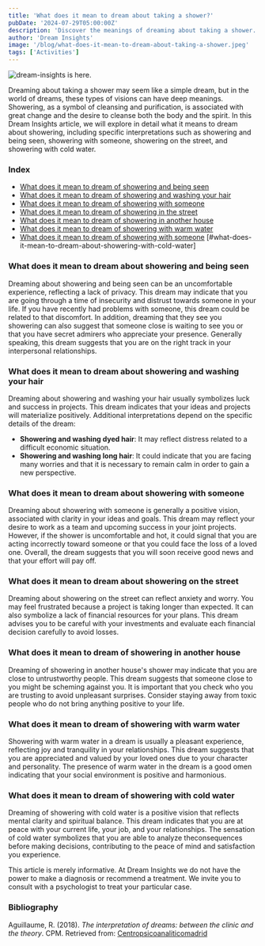 ```yaml
---
title: 'What does it mean to dream about taking a shower?'
pubDate: '2024-07-29T05:00:00Z'
description: 'Discover the meanings of dreaming about taking a shower. Analyze the interpretations according to the context: taking a shower and being seen, washing your hair, showering in the street, with cold water, among others.'
author: 'Dream Insights'
image: '/blog/what-does-it-mean-to-dream-about-taking-a-shower.jpeg'
tags: ['Activities']
---
```


![dream-insights is here.](/blog/what-does-it-mean-to-dream-about-taking-a-shower.jpeg)

Dreaming about taking a shower may seem like a simple dream, but in the world of dreams, these types of visions can have deep meanings. Showering, as a symbol of cleansing and purification, is associated with great change and the desire to cleanse both the body and the spirit. In this Dream Insights article, we will explore in detail what it means to dream about showering, including specific interpretations such as showering and being seen, showering with someone, showering on the street, and showering with cold water.

### Index

- [What does it mean to dream of showering and being seen](#what-does-it-mean-to-dream-of-showering-and-being-seen)
- [What does it mean to dream of showering and washing your hair](#what-does-it-mean-to-dream-of-showering-and-washing-your-hair)
- [What does it mean to dream of showering with someone](#what-does-it-mean-to-dream-of-showering-with-someone)
- [What does it mean to dream of showering in the street](#what-does-it-mean-to-dream-of-showering-in-the-street)
- [What does it mean to dream of showering in another house](#what-does-it-mean-to-dream-of-showering-in-another-house)
- [What does it mean to dream of showering with warm water](#what-does-it-mean-to-dream-of-showering-with-warm-water)
- [What does it mean to dream of showering with someone](#what-does-it-mean-to-dream-of-showering-with-someone)
[#what-does-it-mean-to-dream-about-showering-with-cold-water]

### What does it mean to dream about showering and being seen

Dreaming about showering and being seen can be an uncomfortable experience, reflecting a lack of privacy. This dream may indicate that you are going through a time of insecurity and distrust towards someone in your life. If you have recently had problems with someone, this dream could be related to that discomfort. In addition, dreaming that they see you showering can also suggest that someone close is waiting to see you or that you have secret admirers who appreciate your presence. Generally speaking, this dream suggests that you are on the right track in your interpersonal relationships.

### What does it mean to dream about showering and washing your hair

Dreaming about showering and washing your hair usually symbolizes luck and success in projects. This dream indicates that your ideas and projects will materialize positively. Additional interpretations depend on the specific details of the dream:
- **Showering and washing dyed hair**: It may reflect distress related to a difficult economic situation.
- **Showering and washing long hair**: It could indicate that you are facing many worries and that it is necessary to remain calm in order to gain a new perspective.

### What does it mean to dream about showering with someone

Dreaming about showering with someone is generally a positive vision, associated with clarity in your ideas and goals. This dream may reflect your desire to work as a team and upcoming success in your joint projects. However, if the shower is uncomfortable and hot, it could signal that you are acting incorrectly toward someone or that you could face the loss of a loved one. Overall, the dream suggests that you will soon receive good news and that your effort will pay off.

### What does it mean to dream about showering on the street

Dreaming about showering on the street can reflect anxiety and worry. You may feel frustrated because a project is taking longer than expected. It can also symbolize a lack of financial resources for your plans. This dream advises you to be careful with your investments and evaluate each financial decision carefully to avoid losses.

### What does it mean to dream of showering in another house

Dreaming of showering in another house's shower may indicate that you are close to untrustworthy people. This dream suggests that someone close to you might be scheming against you. It is important that you check who you are trusting to avoid unpleasant surprises. Consider staying away from toxic people who do not bring anything positive to your life.

### What does it mean to dream of showering with warm water

Showering with warm water in a dream is usually a pleasant experience, reflecting joy and tranquility in your relationships. This dream suggests that you are appreciated and valued by your loved ones due to your character and personality. The presence of warm water in the dream is a good omen indicating that your social environment is positive and harmonious.

### What does it mean to dream of showering with cold water

Dreaming of showering with cold water is a positive vision that reflects mental clarity and spiritual balance. This dream indicates that you are at peace with your current life, your job, and your relationships. The sensation of cold water symbolizes that you are able to analyze theconsequences before making decisions, contributing to the peace of mind and satisfaction you experience.

This article is merely informative. At Dream Insights we do not have the power to make a diagnosis or recommend a treatment. We invite you to consult with a psychologist to treat your particular case.

### Bibliography

Aguillaume, R. (2018). *The interpretation of dreams: between the clinic and the theory*. CPM. Retrieved from: [Centropsicoanaliticomadrid](https://www.centropsicoanaliticomadrid.com/publicaciones/revista/numero-15/la-interpretacion-de-los-suenos-entre-la-clinica-y-la-teoria/)